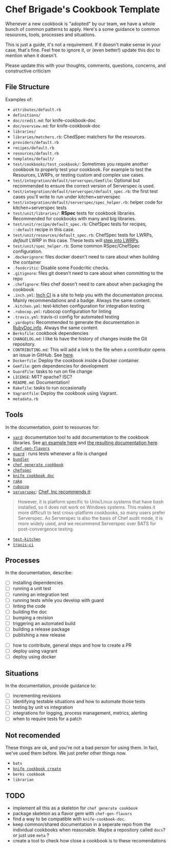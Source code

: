 # Chef Brigade's Cookbook Template


Whenever a new cookbook is "adopted" by our team, we have a whole bunch of common patterns to apply. Here's a some guidance to common resources, tools, processes and situations.

This is just a guide, it's not a requirement. If it doesn't make sense in your case, that's fine. Feel free to ignore it, or (even better!) update this doc to mention when it doesn't.

Please update this with your thoughts, comments, questions, concerns, and constructive criticism



## File Structure

Examples of:

- `attributes/default.rb`
- `definitions/`
- `doc/credit.md`: for knife-cookbook-doc
- `doc/overview.md`: for knife-cookbook-doc
- `libraries/`
- `libraries/matchers.rb`: ChedSpec matchers for the resources.
- `providers/default.rb`
- `recipes/default.rb`
- `resources/default.rb`
- `templates/default/`
- `test/cookbooks/test_cookbook/`: Sometimes you require another cookbook to properly test your cookbook. For example to test the Resources, LWRPs, or testing custom and complex use cases.
- `test/integration/default/serverspec/Gemfile`: Optional but recommended to ensure the correct version of Serverspec is used.
- `test/integration/default/serverspec/default_spec.rb`: the first test cases you'll write to run under kitchen+serverspec
- `test/integration/default/serverspec/spec_helper.rb`: helper code for kitchen+serverspec tests
- `test/unit/libraries/`: **RSpec** tests for cookbook libraries. Recommended for cookbooks with many and big libraries.
- `test/unit/recipe/default_spec.rb`: ChefSpec tests for recipes, `::default` recipe in this case.
- `test/unit/resources/default_spec.rb`: ChefSpec tests for LWRPs, *default* LWRP in this case. These tests will [step into LWRPs](https://github.com/sethvargo/chefspec#testing-lwrps).
- `test/unit/spec_helper.rb`: Some common RSpec/ChefSpec configuration.
- `.dockerignore`: files docker doesn't need to care about when building the container
- `.foodcritic`: Disable some Foodcritic checks.
- `.gitignore`: files git doesn't need to care about when committing to the repo
- `.chefignore`: files chef doesn't need to care about when packaging the cookbook
- `.inch.yml`: [Inch CI](http://inch-ci.org/) is a site to help you with the documentation process. Mainly recommendations and a badge. Always the same content.
- `.kitchen.yml`: test-kitchen configuration for integration testing
- `.rubocop.yml`: rubocop configuration for linting
- `.travis.yml`: travis-ci config for automated testing
- `.yardopts`: Recommended to generate the documentation in [RubyDoc.info](http://www.rubydoc.info/). Always the same content.
- `Berksfile`: cookbook dependencies
- `CHANGELOG.md`: I like to have the history of changes inside the Git repository.
- `CONTRIBUTING.md`: This will add a link to the file when a contributor opens an issue in GitHub. See [here](https://github.com/blog/1184-contributing-guidelines).
- `Dockerfile`: Deploy the cookbook inside a Docker container.
- `Gemfile`: gem dependencies for development
- `Guardfile`: tasks to run on file change
- `LICENSE`: MIT? apache? ISC?
- `README.md`: Documentation!
- `Rakefile`: tasks to run occasionally
- `Vagrantfile`: Deploy the cookbook using Vagrant.
- `metadata.rb`
 
## Tools

In the documentation, point to resources for:

- [`yard`](http://yardoc.org/): documentation tool to add documentation to the cookbook libraries. See [an example here](https://github.com/onddo/encrypted_attributes-cookbook/blob/master/libraries/encrypted_attributes_helpers.rb) and [the resulting documentation here](http://www.rubydoc.info/github/onddo/encrypted_attributes-cookbook/master/Chef/EncryptedAttributesHelpers).
- [`chef-gen-flavors`](https://github.com/Nordstrom/chef-gen-flavors)
- [`guard`](https://github.com/guard/guard) : runs tests whenever a file is changed
- [`bundler`](http://bundler.io/)
- [`chef generate cookbook`](https://docs.chef.io/ctl_chef.html#chef-generate-cookbook)
- [`chefspec`](http://sethvargo.github.io/chefspec/)
- [`knife cookbook doc`](http://realityforge.org/knife-cookbook-doc/)
- [`rake`](https://github.com/ruby/rake)
- [`rubocop`](http://batsov.com/rubocop/)
- [`serverspec`](http://serverspec.org/): [Chef, Inc recommends it](https://www.chef.io/blog/2015/04/21/overview-of-test-driven-infrastructure-with-chef/):
> However, it is platform specific to Unix/Linux systems that have bash installed, so it does not work on Windows systems. This makes it more difficult to test cross-platform cookbooks, so many users prefer Serverspec. As Serverspec is also the basis of Chef audit mode, it is more widely used, and we recommend Serverspec over BATS for post-convergence testing.
- [`test-kitchen`](http://kitchen.ci/)
- [`travis-ci`](https://travis-ci.com/)

## Processes

In the documentation, describe:

- [ ] installing dependencies
- [ ] running a unit test
- [ ] running an integration test
- [ ] running tests while you develop with guard
- [ ] linting the code
- [ ] building the doc
- [ ] bumping a revision
- [ ] triggering an automated build
- [ ] building a release package
- [ ] publishing a new release
* [ ] how to contribute, general steps and how to create a PR
* [ ] deploy using vagrant
* [ ] deploy using docker

## Situations

In the documentation, provide guidance to:

- [ ] incrementing revisions
- [ ] identifying testable situations and how to automate those tests
- [ ] testing by unit vs integration
- [ ] integrations for logging, process management, metrics, alerting
- [ ] when to require tests for a patch

## Not recomended

These things are ok, and you're not a bad person for using them. In fact, we've used them before. We just prefer other things now.

- `bats`
- [`knife cookbook create`](https://docs.chef.io/knife_cookbook.html#create)
- `berks cookbook`
- `librarian`

## TODO

- implement all this as a skeleton for `chef generate cookbook`
- package skeleton as a flavor gem with `chef-gen-flavors`
- find a way to be compatible with `knife-cookbook-doc`.
- keep common/shared documentation in a seperate repo from the individual cookbooks when reasonable. Maybe a repository called `docs`? or just use `meta` ?
- create a tool to check how close a cookbook is to these recomendations
